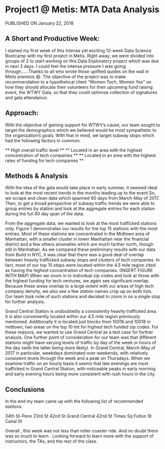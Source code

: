# Project1 @ Metis: MTA Data Analysis
PUBLISHED ON January 22, 2018

## A Short and Productive Week:

I started my first week of this intense yet exciting 12-week Data Science Bootcamp with my first project in Metis. Right away, we were divided into groups of 2 to start working on this Data Exploratory project which was due in next 3 days. I could feel the intense pressure I was going through......Thanks to all who wrote those uplifted quotes on the wall in Metis premisis :smile:.
The objective of the project was to make recommendation to a hypothetical client “Women Tech, Women Yes” on how they should allocate their volunteers for their upcoming fund raising event, the WTWY Gala, so that they could optimize collection of signatures and gala attendance.


## Approach:

With the objective of gaining support for WTWY’s cause, our team sought to target the demographics which we believed would be most sympathetic to the organization’s goals. With that in mind, we target subway stops which had the following factors in common:

** High overall traffic level **
** Located in an area with the highest concentration of tech companies **
** Located in an area with the highest rates of funding for tech companies **

## Methods & Analysis

With the idea of the gala would take place in early summer, it seemed ideal to look at the most recent trends in the months leading up to the event.So, we scrape and clean data which spanned 90 days from March-May of 2017. Then, to get a broad perspective of subway traffic trends we were able to group entries by station and look at the aggregate entries for each station during the full 90 day span of the data.

From the aggregate data, we wanted to look at the most trafficked stations only. Figure 1 demonstrates our results for the top 15 stations with the most entries. Most of these stations are concentrated in the Midtown area of Manhattan, with a smaller cluster in lower Manhattan near the financial district and a few others anomalies which are much farther north, though still in Manhattan. As we compared these preliminary results with our data from Build in NYC, it was clear that there was a good deal of overlap between heavily trafficked subway stops and clusters of tech companies. In fact, most of our top 15 stops were located within the 4.5 mile region cited as having the highest concentration of tech companies. (INSERT FIGURE WITH MAP) When we zoom in to individual zip codes and look at those with the highest funding for tech ventures, we again see significant overlap. Because these areas overlap to a large extent with our areas of high tech company density, we also see a few station names crop up on both lists. Our team took note of such stations and decided to zoom in on a single stop for further analysis.

Grand Central Station is undoubtedly a consistently heavily trafficked area. It is also conveniently located within our 4.5 mile region previously mentioned. Additionally it is located just blocks from 10016 and 10018 in midtown, two areas on the top 10 list for highest tech funded zip codes. For these reasons, we wanted to use Grand Central as a test case for further analysis. One further point of consideration for our team was that different stations might have varying levels of traffic by day of the week or hours of the day (with the latter being more likely). In Grand Central, March-May of 2017 in particular, weekdays dominated over weekends, with relatively consistent levels through the week and a peak on Thursdays. When we examine traffic on an hourly basis it seems that late evenings are most trafficked in Grand Central Station, with noticeable peaks in early morning and early evening hours being more consistent with rush hours in the city.

## Conclusions

In the end my team came up with the following list of recommended stations:

34th St-Penn
23rd St
42nd St Grand Central
42nd St Times Sq
Fulton St
Canal St

Overall , this week was not less than roller coaster ride. And no doubt there was so much to learn . Looking forward to learn more with the support of instructors, the TAs, and the rest of the class. 

